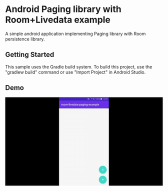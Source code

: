 # Android Paging library with Room+Livedata  example

A simple android application implementing Paging library with Room persistence library.
## Getting Started
This sample uses the Gradle build system. To build this project, use the "gradlew build" command or use "Import Project" in Android Studio.

## Demo
![](demo.gif)